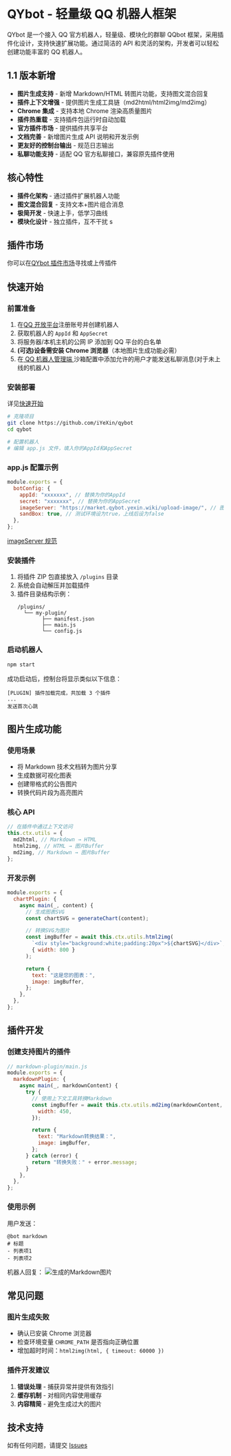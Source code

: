 # QYbot - 轻量级 QQ 机器人框架

QYbot 是一个接入 QQ 官方机器人，轻量级、模块化的群聊 QQbot 框架，采用插件化设计，支持快速扩展功能。通过简洁的 API 和灵活的架构，开发者可以轻松创建功能丰富的 QQ 机器人。

## 1.1 版本新增

- **图片生成支持** - 新增 Markdown/HTML 转图片功能，支持图文混合回复
- **插件上下文增强** - 提供图片生成工具链（md2html/html2img/md2img）
- **Chrome 集成** - 支持本地 Chrome 渲染高质量图片
- **插件热重载** - 支持插件包运行时自动加载
- **官方插件市场** - 提供插件共享平台
- **文档完善** - 新增图片生成 API 说明和开发示例
- **更友好的控制台输出** - 规范日志输出
- **私聊功能支持** - 适配 QQ 官方私聊接口，兼容原先插件使用

## 核心特性

- **插件化架构** - 通过插件扩展机器人功能
- **图文混合回复** - 支持文本+图片组合消息
- **极简开发** - 快速上手，低学习曲线
- **模块化设计** - 独立插件，互不干扰 s

## 插件市场

你可以在[QYbot 插件市场](https://market.qybot.yexin.wiki/)寻找或上传插件

## 快速开始

### 前置准备

1. 在[QQ 开放平台](https://q.qq.com/)注册账号并创建机器人
2. 获取机器人的 `AppId` 和 `AppSecret`
3. 将服务器/本机主机的公网 IP 添加到 QQ 平台的白名单
4. **(可选)设备需安装 Chrome 浏览器**（本地图片生成功能必需）
5. 在[ QQ 机器人管理端 ](https://q.qq.com/qqbot/#/developer/sandbox)沙箱配置中添加允许的用户才能发送私聊消息(对于未上线的机器人)

### 安装部署

详见[快速开始](https://docs.qybot.yexin.wiki/start.html)

```bash
# 克隆项目
git clone https://github.com/iYeXin/qybot
cd qybot

# 配置机器人
# 编辑 app.js 文件，填入你的AppId和AppSecret
```

### app.js 配置示例

```javascript
module.exports = {
  botConfig: {
    appId: "xxxxxxx", // 替换为你的AppId
    secret: "xxxxxxx", // 替换为你的AppSecret
    imageServer: "https://market.qybot.yexin.wiki/upload-image/", // 图片上传接口
    sandBox: true, // 测试环境设为true，上线后设为false
  },
};
```

[imageServer 规范](./imageServer.md)

### 安装插件

1. 将插件 ZIP 包直接放入 `/plugins` 目录
2. 系统会自动解压并加载插件
3. 插件目录结构示例：
   ```
   /plugins/
     └── my-plugin/
           ├── manifest.json
           ├── main.js
           └── config.js
   ```

### 启动机器人

```bash
npm start
```

成功启动后，控制台将显示类似以下信息：

```
[PLUGIN] 插件加载完成，共加载 3 个插件
...
发送首次心跳
```

## 图片生成功能

### 使用场景

- 将 Markdown 技术文档转为图片分享
- 生成数据可视化图表
- 创建带格式的公告图片
- 转换代码片段为高亮图片

### 核心 API

```javascript
// 在插件中通过上下文访问
this.ctx.utils = {
  md2html, // Markdown → HTML
  html2img, // HTML → 图片Buffer
  md2img, // Markdown → 图片Buffer
};
```

### 开发示例

```javascript
module.exports = {
  chartPlugin: {
    async main(_, content) {
      // 生成图表SVG
      const chartSVG = generateChart(content);

      // 转换SVG为图片
      const imgBuffer = await this.ctx.utils.html2img(
        `<div style="background:white;padding:20px">${chartSVG}</div>`,
        { width: 800 }
      );

      return {
        text: "这是您的图表：",
        image: imgBuffer,
      };
    },
  },
};
```

## 插件开发

### 创建支持图片的插件

```javascript
// markdown-plugin/main.js
module.exports = {
  markdownPlugin: {
    async main(_, markdownContent) {
      try {
        // 使用上下文工具转换Markdown
        const imgBuffer = await this.ctx.utils.md2img(markdownContent, {
          width: 450,
        });

        return {
          text: "Markdown转换结果：",
          image: imgBuffer,
        };
      } catch (error) {
        return "转换失败：" + error.message;
      }
    },
  },
};
```

### 使用示例

用户发送：

```
@bot markdown
# 标题
- 列表项1
- 列表项2
```

机器人回复：
![生成的Markdown图片](#)

## 常见问题

### 图片生成失败

- 确认已安装 Chrome 浏览器
- 检查环境变量 `CHROME_PATH` 是否指向正确位置
- 增加超时时间：`html2img(html, { timeout: 60000 })`

### 插件开发建议

1. **错误处理** - 捕获异常并提供有效指引
2. **缓存机制** - 对相同内容使用缓存
3. **内容精简** - 避免生成过大的图片

## 技术支持

如有任何问题，请提交 [Issues](https://github.com/iYeXin/qybot/issues)
